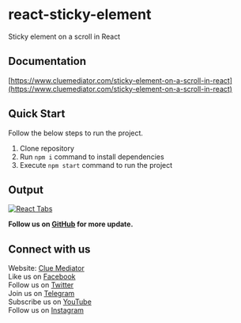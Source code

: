 # react-sticky-element

Sticky element on a scroll in React

## Documentation

[https://www.cluemediator.com/sticky-element-on-a-scroll-in-react](https://www.cluemediator.com/sticky-element-on-a-scroll-in-react)

## Quick Start

Follow the below steps to run the project.

1. Clone repository
2. Run `npm i` command to install dependencies
3. Execute `npm start` command to run the project

## Output

[![React Tabs](https://www.cluemediator.com/wp-content/uploads/2022/03/output-sticky-element-on-a-scroll-in-react-clue-mediator.gif)](https://www.cluemediator.com/sticky-element-on-a-scroll-in-react)

**Follow us on [GitHub](https://github.com/cluemediator) for more update.**

## Connect with us

Website: [Clue Mediator](https://www.cluemediator.com)  
Like us on [Facebook](https://www.facebook.com/thecluemediator)  
Follow us on [Twitter](https://twitter.com/cluemediator)  
Join us on [Telegram](https://t.me/cluemediator)  
Subscribe us on [YouTube](https://www.youtube.com/ClueMediator)  
Follow us on [Instagram](https://www.instagram.com/clue_mediator)
